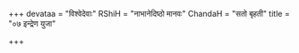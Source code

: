 +++
devataa = "विश्वेदेवाः"
RShiH = "नाभानेदिष्ठो मानवः"
ChandaH = "सतो बृहती"
title = "०७ इन्द्रेण युजा"

+++
